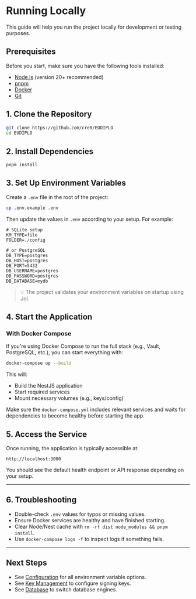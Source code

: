 # Running Locally

This guide will help you run the project locally for development or testing purposes.

## Prerequisites

Before you start, make sure you have the following tools installed:

- [Node.js](https://nodejs.org/) (version 20+ recommended)
- [pnpm](https://pnpm.io/)
- [Docker](https://www.docker.com/)
- [Git](https://git-scm.com/)

## 1. Clone the Repository

```bash
git clone https://github.com/cre8/EUDIPLO
cd EUDIPLO
```

## 2. Install Dependencies

```bash
pnpm install
```

## 3. Set Up Environment Variables

Create a `.env` file in the root of the project:

```bash
cp .env.example .env
```

Then update the values in `.env` according to your setup. For example:

```env
# SQLite setup
KM_TYPE=file
FOLDER=./config

# or PostgreSQL
DB_TYPE=postgres
DB_HOST=postgres
DB_PORT=5432
DB_USERNAME=postgres
DB_PASSWORD=postgres
DB_DATABASE=mydb
```

> 💡 The project validates your environment variables on startup using Joi.

## 4. Start the Application

### With Docker Compose

If you're using Docker Compose to run the full stack (e.g., Vault, PostgreSQL, etc.), you can start everything with:

```bash
docker-compose up --build
```

This will:

- Build the NestJS application
- Start required services
- Mount necessary volumes (e.g., keys/config)

Make sure the `docker-compose.yml` includes relevant services and waits for dependencies to become healthy before starting the app.

## 5. Access the Service

Once running, the application is typically accessible at:

```3000
http://localhost:3000
```

You should see the default health endpoint or API response depending on your setup.

---

## 6. Troubleshooting

- Double-check `.env` values for typos or missing values.
- Ensure Docker services are healthy and have finished starting.
- Clear Node/Nest cache with `rm -rf dist node_modules && pnpm install`.
- Use `docker-compose logs -f` to inspect logs if something fails.

---

## Next Steps

- See [Configuration](configuration.md) for all environment variable options.
- See [Key Management](../architecture/key-management.md) to configure signing keys.
- See [Database](../architecture/database.md) to switch database engines.
